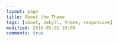 ```yaml
---
layout: page
title: About the Theme
tags: [about, Jekyll, theme, responsive]
modified: 2016-05-01 10:00
comments: true
---
```


